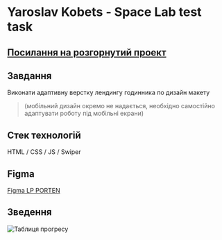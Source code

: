 # Yaroslav Kobets - Space Lab test task

## [Посилання на розгорнутий проект](https://yaroslavkobets.github.io/SpaceLab-test-task/)

## Завдання

Виконати адаптивну верстку лендингу годинника по дизайн макету

> (мобільний дизайн окремо не надається, необхідно самостійно адаптувати роботу під мобільні екрани)

## Стек технологій

HTML / CSS / JS / Swiper

## Figma

[Figma LP PORTEN](<https://www.figma.com/file/K7yj5wOQe35dIPuvSepJ7F/LP-PORTEN-(SpaceLab)>)

## Зведення

![Таблиця прогресу](./img/total.png)

